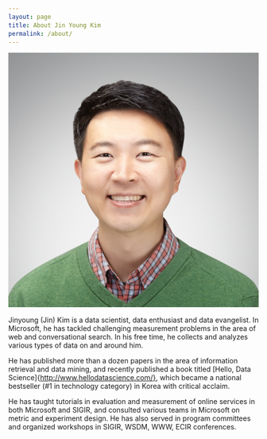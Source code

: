 ```yaml
---
layout: page
title: About Jin Young Kim
permalink: /about/
---
```


![Profile Picture](/images/profile_small.png)

Jinyoung (Jin) Kim is a data scientist, data enthusiast and data evangelist. In Microsoft, he has tackled challenging measurement problems in the area of web and conversational search. In his free time, he collects and analyzes various types of data on and around him.

He has published more than a dozen papers in the area of information retrieval and data mining, and recently published a book titled [Hello, Data Science]{http://www.hellodatascience.com/},  which became a national bestseller (#1 in technology category) in Korea with critical acclaim.

He has taught tutorials in evaluation and measurement of online services in both Microsoft and SIGIR, and consulted various teams in Microsoft on metric and experiment design. He has also served in program committees and organized workshops in SIGIR, WSDM, WWW, ECIR conferences.
